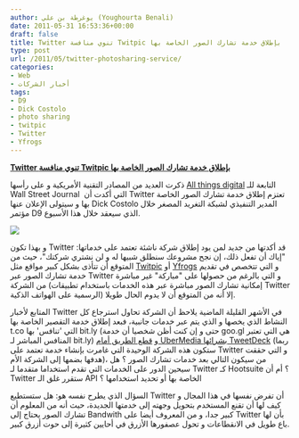 ```yaml
---
author: يوغرطة بن علي (Youghourta Benali)
date: 2011-05-31 16:53:36+00:00
draft: false
title: Twitter تنوي منافسة Twitpic بإطلاق خدمة تشارك الصور الخاصة بها
type: post
url: /2011/05/twitter-photosharing-service/
categories:
- Web
- أخبار الشركات
tags:
- D9
- Dick Costolo
- photo sharing
- twitpic
- Twitter
- Yfrogs
---
```


[**Twitter تنوي منافسة Twitpic بإطلاق خدمة تشارك الصور الخاصة بها**](http://www.it-scoop.com/2011/05/twitter-photosharing-service/)


ذكرت العديد من المصادر التقنية الأمريكية و على رأسها [All things digital](http://allthingsd.com/20110530/confirmed-twitter-plans-to-announce-photo-sharing-service-this-week/) التابعة للـ Wall Street Journal  التي أكدت أن Twitter تعتزم إطلاق خدمة تشارك الصور الخاصة بها و سيتولى الإعلان عنها Dick Costolo المدير التنفيذي لشبكة التغريد المصغر خلال مؤتمر D9 الذي سيعقد خلال هذا الأسبوع.

[![](http://www.it-scoop.com/wp-content/uploads/2011/05/twitter-t.png)
](http://www.it-scoop.com/2011/05/twitter-photosharing-service/)

و بهذا تكون Twitter قد أكدتها من جديد لمن يود إطلاق شركة ناشئة تعتمد على خدماتها: "إياك أن تفعل ذلك، إن نجح مشروعك سنطلق شبيها له و لن نشتري شركتك"، حيث من المتوقع أن تتأذى بشكل كبير مواقع مثل [Twitpic](http://www.twitpic.com/) أو [Yfrogs](http://yfrog.com/) و التي تتخصص في تقديم خدمة تشارك الصور عبر Twitter و التي بالرغم من حصولها على "مباركة" غير مباشرة من الشركة (إمكانية تشارك الصور مباشرة عبر هذه الخدمات باستخدام تطبيقات Twitter الرسمية على الهواتف الذكية) إلا أنه من المتوقع أن لا يدوم الحال طويلا.

المتابع لأخبار Twitter في الأشهر القليلة الماضية يلاحظ أن الشركة تحاول استرجاع كل النشاط الذي يخصها و الذي يتم عبر خدمات جانبية، فبعد إطلاق خدمة التقصير الخاصة بها t.co التي 'تنافس' بها bit.ly (حتى و إن كنت أظن شخصيا أن خدمة goo.gl هي التي تعتبر المنافس المباشر لـ bit.ly) و [قطع الطريق أمام UberMedia بشرائها TweetDeck](../2011/05/twitter-tweetdeck/) (ربما ستكون هذه الشركة الوحيدة التي غامرت بإنشاء خدمة تعتمد على Twitter و التي حققت هدفها بضمها إلى الشركة الأم)، من سيكون التالي بعد خدمات تشارك الصور ؟ هل سيحين الدور على الخدمات التي تقدم استخداما متقدما لـ Twitter كـ Hootsuite ؟ أم أن Twitter ستقرر غلق الـ API الخاصة بها أو تحديد استخدامها ؟

السؤال الذي يطرح نفسه هو: هل ستستطيع Twitter أن تفرض نفسها في هذا المجال و كيف لها أن تقنع المستخدم بتحويل وجهته إلى خدمتها الجديدة، حيث أنه من المعلوم أن تشارك الصور يحتاج إلى Bandwith كبير جدا، و من المعروف أيضا على Twitter بأن لها باع طويل في الانقطاعات و تحول عصفورها الأزرق في أحايين كثيرة إلى حوت أزرق كبير.


